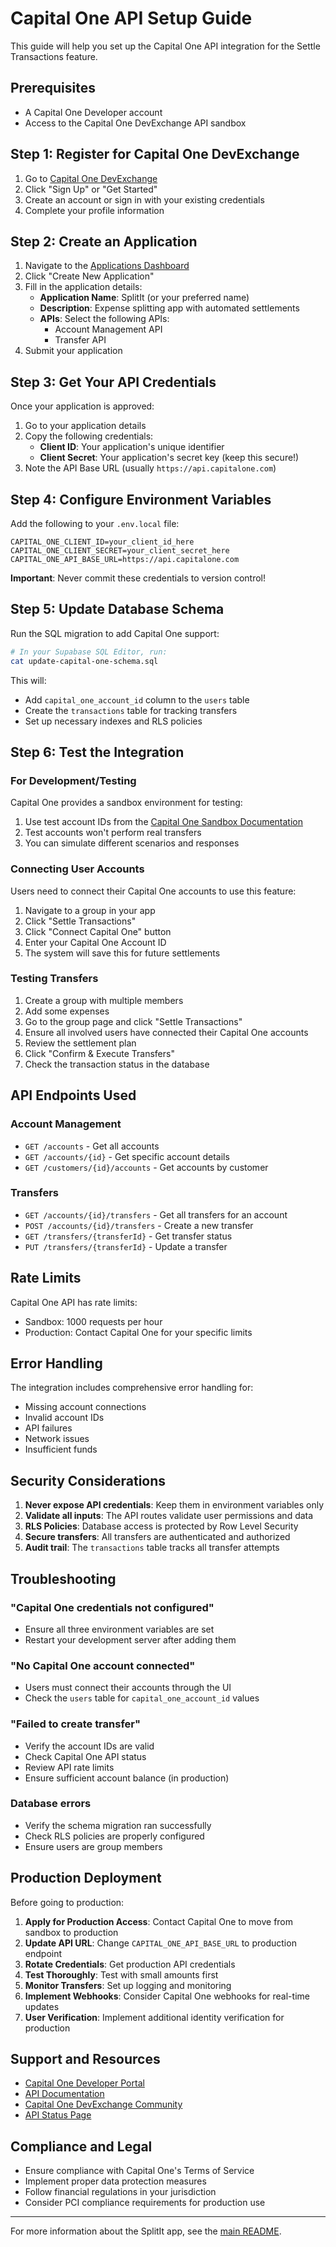 # Capital One API Setup Guide

This guide will help you set up the Capital One API integration for the Settle Transactions feature.

## Prerequisites

- A Capital One Developer account
- Access to the Capital One DevExchange API sandbox

## Step 1: Register for Capital One DevExchange

1. Go to [Capital One DevExchange](https://developer.capitalone.com/)
2. Click "Sign Up" or "Get Started"
3. Create an account or sign in with your existing credentials
4. Complete your profile information

## Step 2: Create an Application

1. Navigate to the [Applications Dashboard](https://developer.capitalone.com/platform-documentation/)
2. Click "Create New Application"
3. Fill in the application details:
   - **Application Name**: SplitIt (or your preferred name)
   - **Description**: Expense splitting app with automated settlements
   - **APIs**: Select the following APIs:
     - Account Management API
     - Transfer API
4. Submit your application

## Step 3: Get Your API Credentials

Once your application is approved:

1. Go to your application details
2. Copy the following credentials:
   - **Client ID**: Your application's unique identifier
   - **Client Secret**: Your application's secret key (keep this secure!)
3. Note the API Base URL (usually `https://api.capitalone.com`)

## Step 4: Configure Environment Variables

Add the following to your `.env.local` file:

```env
CAPITAL_ONE_CLIENT_ID=your_client_id_here
CAPITAL_ONE_CLIENT_SECRET=your_client_secret_here
CAPITAL_ONE_API_BASE_URL=https://api.capitalone.com
```

**Important**: Never commit these credentials to version control!

## Step 5: Update Database Schema

Run the SQL migration to add Capital One support:

```bash
# In your Supabase SQL Editor, run:
cat update-capital-one-schema.sql
```

This will:

- Add `capital_one_account_id` column to the `users` table
- Create the `transactions` table for tracking transfers
- Set up necessary indexes and RLS policies

## Step 6: Test the Integration

### For Development/Testing

Capital One provides a sandbox environment for testing:

1. Use test account IDs from the [Capital One Sandbox Documentation](https://developer.capitalone.com/)
2. Test accounts won't perform real transfers
3. You can simulate different scenarios and responses

### Connecting User Accounts

Users need to connect their Capital One accounts to use this feature:

1. Navigate to a group in your app
2. Click "Settle Transactions"
3. Click "Connect Capital One" button
4. Enter your Capital One Account ID
5. The system will save this for future settlements

### Testing Transfers

1. Create a group with multiple members
2. Add some expenses
3. Go to the group page and click "Settle Transactions"
4. Ensure all involved users have connected their Capital One accounts
5. Review the settlement plan
6. Click "Confirm & Execute Transfers"
7. Check the transaction status in the database

## API Endpoints Used

### Account Management

- `GET /accounts` - Get all accounts
- `GET /accounts/{id}` - Get specific account details
- `GET /customers/{id}/accounts` - Get accounts by customer

### Transfers

- `GET /accounts/{id}/transfers` - Get all transfers for an account
- `POST /accounts/{id}/transfers` - Create a new transfer
- `GET /transfers/{transferId}` - Get transfer status
- `PUT /transfers/{transferId}` - Update a transfer

## Rate Limits

Capital One API has rate limits:

- Sandbox: 1000 requests per hour
- Production: Contact Capital One for your specific limits

## Error Handling

The integration includes comprehensive error handling for:

- Missing account connections
- Invalid account IDs
- API failures
- Network issues
- Insufficient funds

## Security Considerations

1. **Never expose API credentials**: Keep them in environment variables only
2. **Validate all inputs**: The API routes validate user permissions and data
3. **RLS Policies**: Database access is protected by Row Level Security
4. **Secure transfers**: All transfers are authenticated and authorized
5. **Audit trail**: The `transactions` table tracks all transfer attempts

## Troubleshooting

### "Capital One credentials not configured"

- Ensure all three environment variables are set
- Restart your development server after adding them

### "No Capital One account connected"

- Users must connect their accounts through the UI
- Check the `users` table for `capital_one_account_id` values

### "Failed to create transfer"

- Verify the account IDs are valid
- Check Capital One API status
- Review API rate limits
- Ensure sufficient account balance (in production)

### Database errors

- Verify the schema migration ran successfully
- Check RLS policies are properly configured
- Ensure users are group members

## Production Deployment

Before going to production:

1. **Apply for Production Access**: Contact Capital One to move from sandbox to production
2. **Update API URL**: Change `CAPITAL_ONE_API_BASE_URL` to production endpoint
3. **Rotate Credentials**: Get production API credentials
4. **Test Thoroughly**: Test with small amounts first
5. **Monitor Transfers**: Set up logging and monitoring
6. **Implement Webhooks**: Consider Capital One webhooks for real-time updates
7. **User Verification**: Implement additional identity verification for production

## Support and Resources

- [Capital One Developer Portal](https://developer.capitalone.com/)
- [API Documentation](https://developer.capitalone.com/platform-documentation/)
- [Capital One DevExchange Community](https://community.capitalone.com/)
- [API Status Page](https://status.capitalone.com/)

## Compliance and Legal

- Ensure compliance with Capital One's Terms of Service
- Implement proper data protection measures
- Follow financial regulations in your jurisdiction
- Consider PCI compliance requirements for production use

---

For more information about the SplitIt app, see the [main README](./README.md).
